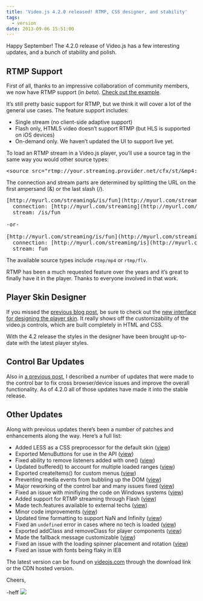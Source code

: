 ```yaml
---
title: 'Video.js 4.2.0 released! RTMP, CSS designer, and stability'
tags:
  - version
date: 2013-09-06 15:51:00
---
```


Happy September! The 4.2.0 release of Video.js has a few interesting updates, and a bunch of stability and polish.

## RTMP Support

First of all, thanks to an impressive collaboration of community members, we now have RTMP support (in _beta_). [Check out the example](http://jsbin.com/cayake).

It&rsquo;s still pretty basic support for RTMP, but we think it will cover a lot of the general use cases. The feature support includes:

*   Single stream (no client-side adaptive support)
*   Flash only, HTML5 video doesn&rsquo;t support RTMP (but HLS is supported on iOS devices)
*   On-demand only. We haven&rsquo;t updated the UI to support live yet.

To load an RTMP stream in a Video.js player, you&rsquo;ll use a source tag in the same way you would other source types:

<pre class="prettify" style="word-wrap: break-word;">
&lt;source src="rtmp://your.streaming.provider.net/cfx/st/&amp;mp4:path/to/video.mp4" type="rtmp/mp4"&gt;
</pre>

The connection and stream parts are determined by splitting the URL on the first ampersand (&amp;) or the last slash (/).

<pre class="prettify">
[http://myurl.com/streaming&amp;/is/fun](http://myurl.com/streaming&amp;/is/fun) --&gt;
  connection: [http://myurl.com/streaming](http://myurl.com/streaming)
  stream: /is/fun

-or-

[http://myurl.com/streaming/is/fun](http://myurl.com/streaming/is/fun) --&gt;
  connection: [http://myurl.com/streaming/is](http://myurl.com/streaming/is)
  stream: fun
</pre>

The available source types include `rtmp/mp4` or `rtmp/flv`.

RTMP has been a much requested feature over the years and it&rsquo;s great to finally have it in the player. Thanks to everyone involved in that work.

## Player Skin Designer

If you missed the [previous blog post](http://blog.videojs.com/post/55553002104/new-player-skin-designer-for-video-js), be sure to check out the [new interface for designing the player skin](http://designer.videojs.com). It really shows off the customizability of the video.js controls, which are built completely in HTML and CSS.

With the 4.2 release the styles in the designer have been brought up-to-date with the latest player styles.

## Control Bar Updates

Also in [a previous post](http://blog.videojs.com/post/57828375480/hiding-and-showing-video-player-controls), I described a number of updates that were made to the control bar to fix cross browser/device issues and improve the overall functionality. As of 4.2.0 all of those updates have made it into the stable release.

## Other Updates

Along with previous updates there&rsquo;s been a number of patches and enhancements along the way. Here&rsquo;s a full list:

*   Added LESS as a CSS preprocessor for the default skin ([view](https://github.com/videojs/video.js/pull/644))
*   Exported MenuButtons for use in the API ([view](https://github.com/videojs/video.js/pull/648))
*   Fixed ability to remove listeners added with one() ([view](https://github.com/videojs/video.js/pull/659))
*   Updated buffered() to account for multiple loaded ranges ([view](https://github.com/videojs/video.js/pull/643))
*   Exported createItems() for custom menus ([view](https://github.com/videojs/video.js/pull/654))
*   Preventing media events from bubbling up the DOM ([view](https://github.com/videojs/video.js/pull/630))
*   Major reworking of the control bar and many issues fixed ([view](https://github.com/videojs/video.js/pull/672))
*   Fixed an issue with minifiying the code on Windows systems ([view](https://github.com/videojs/video.js/pull/683))
*   Added support for RTMP streaming through Flash ([view](https://github.com/videojs/video.js/pull/605))
*   Made tech.features available to external techs ([view](https://github.com/videojs/video.js/pull/705))
*   Minor code improvements ([view](https://github.com/videojs/video.js/pull/706))
*   Updated time formatting to support NaN and Infinity ([view](https://github.com/videojs/video.js/pull/627))
*   Fixed an `undefined` error in cases where no tech is loaded ([view](https://github.com/videojs/video.js/pull/632))
*   Exported addClass and removeClass for player components ([view](https://github.com/videojs/video.js/pull/661))
*   Made the fallback message customizable ([view](https://github.com/videojs/video.js/pull/638))
*   Fixed an issue with the loading spinner placement and rotation ([view](https://github.com/videojs/video.js/pull/694))
*   Fixed an issue with fonts being flaky in IE8

The latest version can be found on [videojs.com](http://www.videojs.com) through the download link or the CDN hosted version.

Cheers,

-heff
![](http://feeds.feedburner.com/~r/video-js/~4/V_IGILu3P_0)